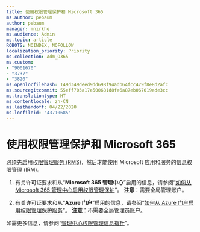 ```yaml
---
title: 使用权限管理保护和 Microsoft 365
ms.author: pebaum
author: pebaum
manager: mnirkhe
ms.audience: Admin
ms.topic: article
ROBOTS: NOINDEX, NOFOLLOW
localization_priority: Priority
ms.collection: Adm_O365
ms.custom:
- "9001670"
- "3737"
- "3820"
ms.openlocfilehash: 149d349deed9dd698f94adb64fcc429f8e8d2afc
ms.sourcegitcommit: 55eff703a17e500681d8fa6a87eb067019ade3cc
ms.translationtype: HT
ms.contentlocale: zh-CN
ms.lasthandoff: 04/22/2020
ms.locfileid: "43710685"
---
```

# <a name="use-rights-management-protection-with-microsoft-365"></a>使用权限管理保护和 Microsoft 365

必须先启用[权限管理服务 (RMS)](https://docs.microsoft.com/azure/information-protection/what-is-azure-rms)，然后才能使用 Microsoft 应用和服务的信息权限管理 (IRM)。

1. 有关许可证要求和从“**Microsoft 365 管理中心**”启用的信息，请参阅“[如何从 Microsoft 365 管理中心启用权限管理保护](https://docs.microsoft.com/azure/information-protection/activate-office365)”。 **注意**：需要全局管理账户。

2. 有关许可证要求和从“**Azure 门户**”启用的信息，请参阅“[如何从 Azure 门户启用权限管理保护服务](https://docs.microsoft.com/azure/information-protection/activate-azure)”。 **注意**：不需要全局管理员账户。

如需更多信息，请参阅“[管理中心权限管理信息指针](https://docs.microsoft.com/office365/enterprise/activate-rms-in-office-365)”。
